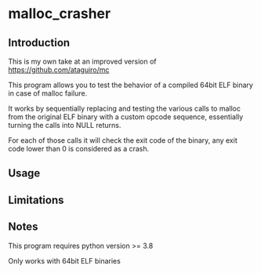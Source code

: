 # malloc_crasher

## Introduction
This is my own take at an improved version of https://github.com/ataguiro/mc  
  
This program allows you to test the behavior of a compiled 64bit ELF binary in case of malloc failure.  
  
It works by sequentially replacing and testing the various calls to malloc from the original ELF binary with a custom opcode sequence, essentially turning the calls into NULL returns.  
  
For each of those calls it will check the exit code of the binary, any exit code lower than 0 is considered as a crash.

## Usage

## Limitations

## Notes
This program requires python version >= 3.8  
  
Only works with 64bit ELF binaries  
